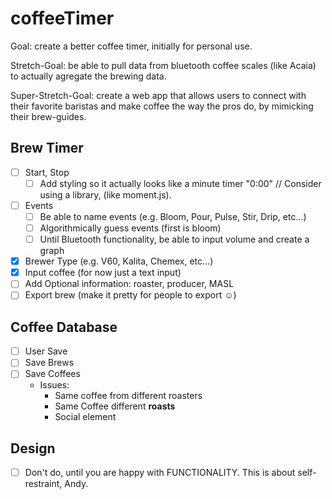 # coffeeTimer

Goal: create a better coffee timer, initially for personal use.

Stretch-Goal: be able to pull data from bluetooth coffee scales (like Acaia) to actually agregate the brewing data.

Super-Stretch-Goal: create a web app that allows users to connect with their favorite baristas and make coffee the way the pros do, by mimicking their brew-guides.

## Brew Timer

- [ ] Start, Stop
    - [ ] Add styling so it actually looks like a minute timer "0:00" // Consider using a library, (like moment.js).
- [ ] Events
    - [ ] Be able to name events (e.g. Bloom, Pour, Pulse, Stir, Drip, etc...)
    - [ ] Algorithmically guess events (first is bloom)
    - [ ] Until Bluetooth functionality, be able to input volume and create a graph
- [x] Brewer Type (e.g. V60, Kalita, Chemex, etc...)
- [x] Input coffee (for now just a text input)
- [ ] Add Optional information: roaster, producer, MASL
- [ ] Export brew (make it pretty for people to export ☺️)

## Coffee Database

- [ ] User Save
- [ ] Save Brews
- [ ] Save Coffees
    - Issues:
        - Same coffee from different roasters
        - Same Coffee different **roasts**
        - Social element

## Design

- [ ] Don't do, until you are happy with FUNCTIONALITY. This is about self-restraint, Andy.